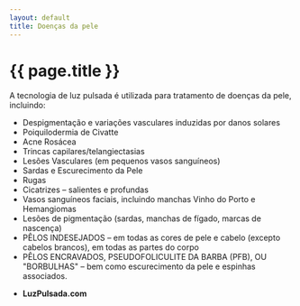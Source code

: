 ```yaml
---
layout: default
title: Doenças da pele
---
```


# {{ page.title }}

A tecnologia de luz pulsada é utilizada para tratamento de doenças da pele, incluindo:

<ul>
  <li>Despigmentação e variações vasculares induzidas por danos solares</li>
  <li>Poiquilodermia de Civatte</li>
  <li>Acne Rosácea</li>
  <li>Trincas capilares/telangiectasias</li>
  <li>Lesões Vasculares (em pequenos vasos sanguíneos)</li>
  <li>Sardas e Escurecimento da Pele</li>
  <li>Rugas</li>
  <li>Cicatrizes – salientes e profundas</li>
  <li>Vasos sanguíneos faciais, incluindo manchas Vinho do Porto e Hemangiomas</li>
  <li>Lesões de pigmentação (sardas, manchas de fígado, marcas de nascença)</li>
  <li>PÊLOS INDESEJADOS – em todas as cores de pele e cabelo (excepto cabelos brancos), em todas as partes do corpo</li>
  <li>PÊLOS ENCRAVADOS, PSEUDOFOLICULITE DA BARBA (PFB), OU "BORBULHAS" – bem como escurecimento da pele e espinhas associados.</li>
</ul>

- <strong>LuzPulsada.com</strong>
